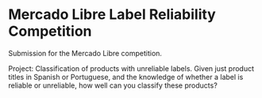 # Mercado Libre Label Reliability Competition

Submission for the Mercado Libre competition.

Project: Classification of products with unreliable labels. Given just product titles in Spanish or Portuguese, and the knowledge of whether a label is reliable or unreliable, how well can you classify these products?
